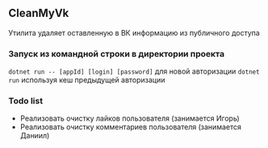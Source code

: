 ## CleanMyVk
Утилита удаляет оставленную в ВК информацию из публичного доступа
### Запуск из командной строки в директории проекта
`dotnet run -- [appId] [login] [password]` для новой авторизации
`dotnet run` используя кеш предыдущей авторизации
### Todo list
* Реализовать очистку лайков пользователя (занимается Игорь)
* Реализовать очистку комментариев пользователя (занимается Даниил)